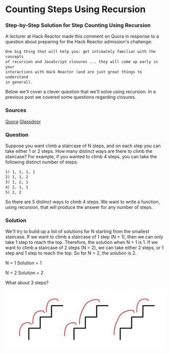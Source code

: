 # Counting Steps Using Recursion

### Step-by-Step Solution for Step Counting Using Recursion

A lecturer at Hack Reactor made this comment on Quora in response to a question
about preparing for the Hack Reactor admission's challenge:

	One big thing that will help you: get intimately familiar with the concepts
	of recursion and JavaScript closures ... they will come up early in your
	interactions with Hack Reactor (and are just great things to understand
	in general).

Below we'll cover a clever question that we'll solve using recursion.
In a previous post we covered some questions regarding closures.

### Sources

[Quora](https://www.quora.com/How-did-you-prepare-for-Hack-Reactors-admissions-challenge)
[Glassdoor](https://www.glassdoor.com/Interview/You-are-climbing-a-stair-case-Each-time-you-can-either-make-1-step-or-2-steps-The-staircase-has-n-steps-In-how-many-dist-QTN_133071.htm)

### Question

Suppose you want climb a staircase of N steps, and on each step you can take
either 1 or 2 steps. How many distinct ways are there to climb the staircase?
For example, if you wanted to climb 4 steps, you can take the following
distinct number of steps:

	1) 1, 1, 1, 1
	2) 1, 1, 2
	3) 1, 2, 1
	4) 2, 1, 1
	5) 2, 2

So there are 5 distinct ways to climb 4 steps. We want to write a function, using
recursion, that will produce the answer for any number of steps.

### Solution

We'll try to build up a list of solutions for N starting from the smallest staircase.
If we want to climb a staircase of 1 step (N = 1), then we can only take 1 step to
reach the top. Therefore, the solution when N = 1 is 1. If we want to climb a
staircase of 2 steps (N = 2), we can take either 2 steps, or 1 step and 1 step to
reach the top. So for N = 2, the solution is 2.

N = 1
Solution = 1

N = 2
Solution = 2

What about 3 steps? 

![Step Walking Using Recusion](recusionStepWalking.png)

